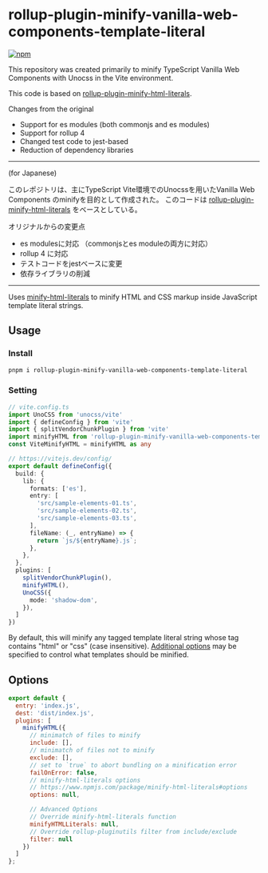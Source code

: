 # rollup-plugin-minify-vanilla-web-components-template-literal

[![npm](https://img.shields.io/npm/v/rollup-plugin-minify-vanilla-web-components-template-literal.svg)](https://www.npmjs.com/package/rollup-plugin-minify-vanilla-web-components-template-literal)

This repository was created primarily to minify TypeScript Vanilla Web Components with Unocss in the Vite environment.

This code is based on [rollup-plugin-minify-html-literals](https://github.com/asyncLiz/rollup-plugin-minify-html-literals).

Changes from the original

- Support for es modules (both commonjs and es modules)
- Support for rollup 4
- Changed test code to jest-based
- Reduction of dependency libraries

-----

(for Japanese)

このレポジトリは、主にTypeScript Vite環境でのUnocssを用いたVanilla Web Components のminifyを目的として作成された。
このコードは [rollup-plugin-minify-html-literals](https://github.com/asyncLiz/rollup-plugin-minify-html-literals) をベースとしている。

オリジナルからの変更点
- es modulesに対応 （commonjsとes moduleの両方に対応）
- rollup 4 に対応
- テストコードをjestベースに変更
- 依存ライブラリの削減

-----

Uses [minify-html-literals](https://www.npmjs.com/package/minify-html-literals) to minify HTML and CSS markup inside JavaScript template literal strings.

## Usage

### Install

```bash
pnpm i rollup-plugin-minify-vanilla-web-components-template-literal
```

### Setting

```typescript
// vite.config.ts
import UnoCSS from 'unocss/vite'
import { defineConfig } from 'vite'
import { splitVendorChunkPlugin } from 'vite'
import minifyHTML from 'rollup-plugin-minify-vanilla-web-components-template-literal'
const ViteMinifyHTML = minifyHTML as any

// https://vitejs.dev/config/
export default defineConfig({
  build: {
    lib: {
      formats: ['es'],
      entry: [
        'src/sample-elements-01.ts',
        'src/sample-elements-02.ts',
        'src/sample-elements-03.ts',
      ],
      fileName: (_, entryName) => {
        return `js/${entryName}.js`;
      },
    },
  },
  plugins: [
    splitVendorChunkPlugin(),
    minifyHTML(),
    UnoCSS({
      mode: 'shadow-dom',
    }),
  ]
})

```

By default, this will minify any tagged template literal string whose tag contains "html" or "css" (case insensitive). [Additional options](https://www.npmjs.com/package/minify-html-literals#options) may be specified to control what templates should be minified.

## Options

```js
export default {
  entry: 'index.js',
  dest: 'dist/index.js',
  plugins: [
    minifyHTML({
      // minimatch of files to minify
      include: [],
      // minimatch of files not to minify
      exclude: [],
      // set to `true` to abort bundling on a minification error
      failOnError: false,
      // minify-html-literals options
      // https://www.npmjs.com/package/minify-html-literals#options
      options: null,

      // Advanced Options
      // Override minify-html-literals function
      minifyHTMLLiterals: null,
      // Override rollup-pluginutils filter from include/exclude
      filter: null
    })
  ]
};
```
